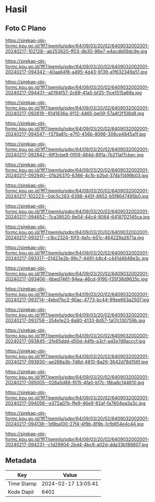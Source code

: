 # Hasil

## Foto C Plano

https://sirekap-obj-formc.kpu.go.id/1ff7/pemilu/pdpr/64/09/03/20/02/6409032002001-20240217-102128--ab253620-ff03-4b30-96e7-e4acdb69dc9e.jpg

https://sirekap-obj-formc.kpu.go.id/1ff7/pemilu/pdpr/64/09/03/20/02/6409032002001-20240217-094342--40aa64f8-a495-4d43-9139-a1f632349a51.jpg

https://sirekap-obj-formc.kpu.go.id/1ff7/pemilu/pdpr/64/09/03/20/02/6409032002001-20240217-094431--a0194f57-2c69-41a5-bf25-11ce1515a69a.jpg

https://sirekap-obj-formc.kpu.go.id/1ff7/pemilu/pdpr/64/09/03/20/02/6409032002001-20240217-092619--61d1836a-9112-4465-be09-57a4f2f108d8.jpg

https://sirekap-obj-formc.kpu.go.id/1ff7/pemilu/pdpr/64/09/03/20/02/6409032002001-20240217-094547--f379a81c-e7f0-456b-8066-306ce4845a1f.jpg

https://sirekap-obj-formc.kpu.go.id/1ff7/pemilu/pdpr/64/09/03/20/02/6409032002001-20240217-092842--6ff3cbe8-0f09-484d-891a-7b211af7cbec.jpg

https://sirekap-obj-formc.kpu.go.id/1ff7/pemilu/pdpr/64/09/03/20/02/6409032002001-20240217-092940--01b26370-6366-4c1b-b2bd-374b11499b03.jpg

https://sirekap-obj-formc.kpu.go.id/1ff7/pemilu/pdpr/64/09/03/20/02/6409032002001-20240217-102223--0dc5c263-6398-445f-8852-b5f8647495b0.jpg

https://sirekap-obj-formc.kpu.go.id/1ff7/pemilu/pdpr/64/09/03/20/02/6409032002001-20240217-094652--7ca39520-8e04-44c4-8064-6418702145ca.jpg

https://sirekap-obj-formc.kpu.go.id/1ff7/pemilu/pdpr/64/09/03/20/02/6409032002001-20240217-093217--c1bc2324-10f3-4a1c-b51c-464229a2671a.jpg

https://sirekap-obj-formc.kpu.go.id/1ff7/pemilu/pdpr/64/09/03/20/02/6409032002001-20240217-093317--01423e2b-99c7-4491-b8c4-c441d4648e3c.jpg

https://sirekap-obj-formc.kpu.go.id/1ff7/pemilu/pdpr/64/09/03/20/02/6409032002001-20240217-093406--6bed7461-94ea-46cd-9190-f35f38d9625c.jpg

https://sirekap-obj-formc.kpu.go.id/1ff7/pemilu/pdpr/64/09/03/20/02/6409032002001-20240217-093714--4ebd7bc2-90ac-4773-bc44-99ee663a2507.jpg

https://sirekap-obj-formc.kpu.go.id/1ff7/pemilu/pdpr/64/09/03/20/02/6409032002001-20240217-093758--354e1e23-8a80-4133-8d57-1a17c130759b.jpg

https://sirekap-obj-formc.kpu.go.id/1ff7/pemilu/pdpr/64/09/03/20/02/6409032002001-20240217-093845--2fe65ddd-d50d-44fb-a3cf-ad2e7d9acccf.jpg

https://sirekap-obj-formc.kpu.go.id/1ff7/pemilu/pdpr/64/09/03/20/02/6409032002001-20240217-093930--ae268a3b-7d8d-4810-8a26-3642d78d156f.jpg

https://sirekap-obj-formc.kpu.go.id/1ff7/pemilu/pdpr/64/09/03/20/02/6409032002001-20240217-095005--026a5d88-f015-4fa0-b17c-18ba8c144810.jpg

https://sirekap-obj-formc.kpu.go.id/1ff7/pemilu/pdpr/64/09/03/20/02/6409032002001-20240217-094056--e372a07b-ffe9-46e9-92af-fa7604ea3a3c.jpg

https://sirekap-obj-formc.kpu.go.id/1ff7/pemilu/pdpr/64/09/03/20/02/6409032002001-20240217-094138--1d9ba100-27f4-4f9b-8f9b-1cfb654e4c44.jpg

https://sirekap-obj-formc.kpu.go.id/1ff7/pemilu/pdpr/64/09/03/20/02/6409032002001-20240217-094231--c1d29904-2bd4-4bc6-a02d-dda33b186607.jpg


## Metadata

| Key        | Value               |
| ---------- | ------------------- |
| Time Stamp | 2024-02-17 13:05:41 |
| Kode Dapil | 6401                |



